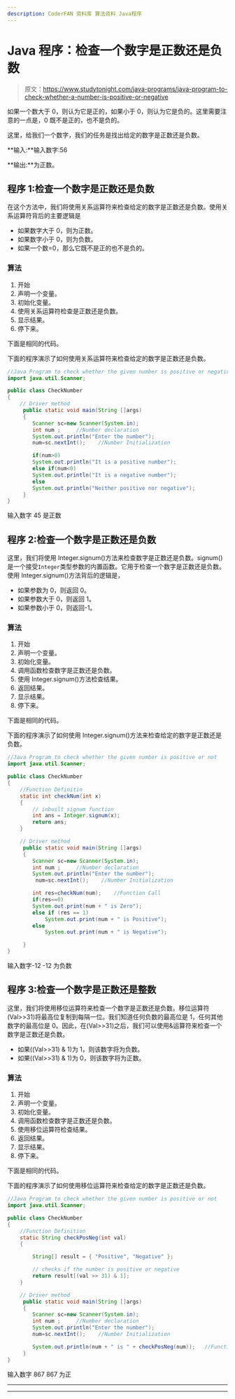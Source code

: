 ```yaml
---
description: CoderFAN 资料库 算法资料 Java程序
---
```


# Java 程序：检查一个数字是正数还是负数

> 原文：<https://www.studytonight.com/java-programs/java-program-to-check-whether-a-number-is-positive-or-negative>

如果一个数大于 0，则认为它是正的，如果小于 0，则认为它是负的。这里需要注意的一点是，0 既不是正的，也不是负的。

这里，给我们一个数字，我们的任务是找出给定的数字是正数还是负数。

**输入:**输入数字:56

**输出:**为正数。

## 程序 1:检查一个数字是正数还是负数

在这个方法中，我们将使用关系运算符来检查给定的数字是正数还是负数。使用关系运算符背后的主要逻辑是

*   如果数字大于 0，则为正数。
*   如果数字小于 0，则为负数。
*   如果一个数=0，那么它既不是正的也不是负的。

### 算法

1.  开始
2.  声明一个变量。
3.  初始化变量。
4.  使用关系运算符检查是正数还是负数。
5.  显示结果。
6.  停下来。

下面是相同的代码。

下面的程序演示了如何使用关系运算符来检查给定的数字是正数还是负数。

```java
//Java Program to check whether the given number is positive or negative
import java.util.Scanner;

public class CheckNumber
{
    // Driver method
     public static void main(String []args)
     {
        Scanner sc=new Scanner(System.in);
        int num ;     //Number declaration
        System.out.println("Enter the number");
        num=sc.nextInt();    //Number Initialization

        if(num>0)
        System.out.println("It is a positive number");
        else if(num<0)
        System.out.println("It is a negative number");
        else
        System.out.println("Neither positive nor negative");
     } 
}
```

输入数字 45
是正数

## 程序 2:检查一个数字是正数还是负数

这里，我们将使用 Integer.signum()方法来检查数字是正数还是负数。signum()是一个接受`Integer`类型参数的内置函数。它用于检查一个数字是正数还是负数。使用 Integer.signum()方法背后的逻辑是，

*   如果参数为 0，则返回 0。
*   如果参数大于 0，则返回 1。
*   如果参数小于 0，则返回-1。

### 算法

1.  开始
2.  声明一个变量。
3.  初始化变量。
4.  调用函数检查数字是正数还是负数。
5.  使用 Integer.signum()方法检查结果。
6.  返回结果。
7.  显示结果。
8.  停下来。

下面是相同的代码。

下面的程序演示了如何使用 Integer.signum()方法来检查给定的数字是正数还是负数。

```java
//Java Program to check whether the given number is positive or not
import java.util.Scanner;

public class CheckNumber
{
    //Function Definitin
    static int checkNum(int x)
    { 
        // inbuilt signum function 
        int ans = Integer.signum(x); 
        return ans; 
    } 

    // Driver method
     public static void main(String []args)
     {
        Scanner sc=new Scanner(System.in);
        int num ;     //Number declaration
        System.out.println("Enter the number");
         num=sc.nextInt();    //Number Initialization

        int res=checkNum(num);    //Function Call
        if(res==0)
        System.out.print(num + " is Zero");
        else if (res == 1) 
            System.out.print(num + " is Positive"); 
        else
            System.out.print(num + " is Negative");

     }
}
```

输入数字-12
-12 为负数

## 程序 3:检查一个数字是正数还是整数

这里，我们将使用移位运算符来检查一个数字是正数还是负数。移位运算符(Val>>31)将最高位复制到每隔一位。我们知道任何负数的最高位是 1，任何其他数字的最高位是 0。因此，在(Val>>31)之后，我们可以使用&运算符来检查一个数字是正数还是负数。

*   如果((Val>>31) & 1)为 1，则该数字将为负数。
*   如果((Val>>31) & 1)为 0，则该数字将为正数。

### 算法

1.  开始
2.  声明一个变量。
3.  初始化变量。
4.  调用函数检查数字是正数还是负数。
5.  使用移位运算符检查结果。
6.  返回结果。
7.  显示结果。
8.  停下来。

下面是相同的代码。

下面的程序演示了如何使用移位运算符来检查给定的数字是正数还是负数。

```java
//Java Program to check whether the given number is positive or not
import java.util.Scanner;

public class CheckNumber
{
    //Function Definition
    static String checkPosNeg(int val) 
    { 

        String[] result = { "Positive", "Negative" }; 

        // checks if the number is positive or negative 
        return result[(val >> 31) & 1]; 
    } 

    // Driver method
     public static void main(String []args)
     {
        Scanner sc=new Scanner(System.in);
        int num ;     //Number declaration
        System.out.println("Enter the number");
        num=sc.nextInt();    //Number Initialization

        System.out.println(num + " is " + checkPosNeg(num));   //Function Call
     }     
}
```

输入数字 867
867 为正

* * *

* * *